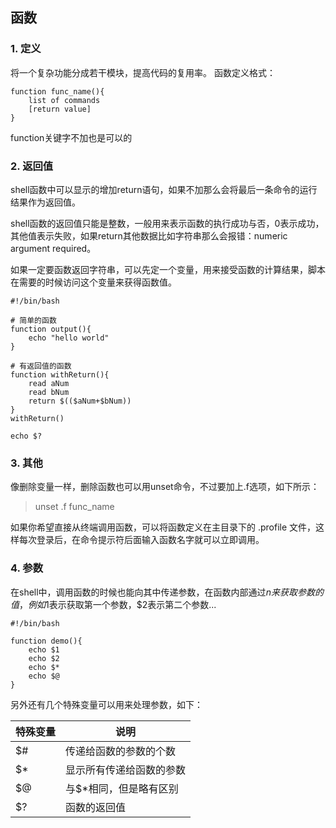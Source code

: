 ## 函数
### 1. 定义
将一个复杂功能分成若干模块，提高代码的复用率。
函数定义格式：
```
function func_name(){
	list of commands
	[return value]
}
```
function关键字不加也是可以的

### 2. 返回值
shell函数中可以显示的增加return语句，如果不加那么会将最后一条命令的运行结果作为返回值。

shell函数的返回值只能是整数，一般用来表示函数的执行成功与否，0表示成功，其他值表示失败，如果return其他数据比如字符串那么会报错：numeric argument required。

如果一定要函数返回字符串，可以先定一个变量，用来接受函数的计算结果，脚本在需要的时候访问这个变量来获得函数值。


```
#!/bin/bash

# 简单的函数
function output(){
	echo "hello world"
}

# 有返回值的函数
function withReturn(){
	read aNum
	read bNum
	return $(($aNum+$bNum))
}
withReturn()

echo $?
```

### 3. 其他
像删除变量一样，删除函数也可以用unset命令，不过要加上.f选项，如下所示：
> unset .f func_name

如果你希望直接从终端调用函数，可以将函数定义在主目录下的 .profile 文件，这样每次登录后，在命令提示符后面输入函数名字就可以立即调用。

### 4. 参数
在shell中，调用函数的时候也能向其中传递参数，在函数内部通过$n来获取参数的值，例如$1表示获取第一个参数，$2表示第二个参数...

```
#!/bin/bash

function demo(){
	echo $1
	echo $2
	echo $*
	echo $@
}
```

另外还有几个特殊变量可以用来处理参数，如下：

| 特殊变量 | 说明 |
|-------|-------|
| $# | 传递给函数的参数的个数 |
| $* | 显示所有传递给函数的参数 |
| $@ | 与$*相同，但是略有区别 |
| $? | 函数的返回值 |

